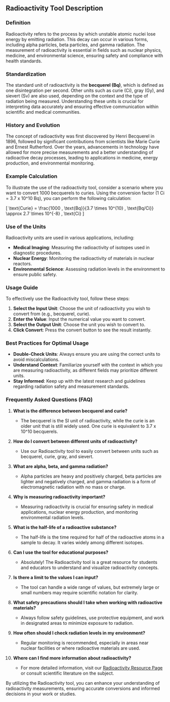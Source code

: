 ## Radioactivity Tool Description

### Definition
Radioactivity refers to the process by which unstable atomic nuclei lose energy by emitting radiation. This decay can occur in various forms, including alpha particles, beta particles, and gamma radiation. The measurement of radioactivity is essential in fields such as nuclear physics, medicine, and environmental science, ensuring safety and compliance with health standards.

### Standardization
The standard unit of radioactivity is the **becquerel (Bq)**, which is defined as one disintegration per second. Other units such as curie (Ci), gray (Gy), and sievert (Sv) are also used, depending on the context and the type of radiation being measured. Understanding these units is crucial for interpreting data accurately and ensuring effective communication within scientific and medical communities.

### History and Evolution
The concept of radioactivity was first discovered by Henri Becquerel in 1896, followed by significant contributions from scientists like Marie Curie and Ernest Rutherford. Over the years, advancements in technology have allowed for more precise measurements and a better understanding of radioactive decay processes, leading to applications in medicine, energy production, and environmental monitoring.

### Example Calculation
To illustrate the use of the radioactivity tool, consider a scenario where you want to convert 1000 becquerels to curies. Using the conversion factor (1 Ci = 3.7 x 10^10 Bq), you can perform the following calculation:

\[ 
\text{Curie} = \frac{1000 \, \text{Bq}}{3.7 \times 10^{10} \, \text{Bq/Ci}} \approx 2.7 \times 10^{-8} \, \text{Ci} 
\]

### Use of the Units
Radioactivity units are used in various applications, including:
- **Medical Imaging**: Measuring the radioactivity of isotopes used in diagnostic procedures.
- **Nuclear Energy**: Monitoring the radioactivity of materials in nuclear reactors.
- **Environmental Science**: Assessing radiation levels in the environment to ensure public safety.

### Usage Guide
To effectively use the Radioactivity tool, follow these steps:
1. **Select the Input Unit**: Choose the unit of radioactivity you wish to convert from (e.g., becquerel, curie).
2. **Enter the Value**: Input the numerical value you want to convert.
3. **Select the Output Unit**: Choose the unit you wish to convert to.
4. **Click Convert**: Press the convert button to see the result instantly.

### Best Practices for Optimal Usage
- **Double-Check Units**: Always ensure you are using the correct units to avoid miscalculations.
- **Understand Context**: Familiarize yourself with the context in which you are measuring radioactivity, as different fields may prioritize different units.
- **Stay Informed**: Keep up with the latest research and guidelines regarding radiation safety and measurement standards.

### Frequently Asked Questions (FAQ)

1. **What is the difference between becquerel and curie?**
   - The becquerel is the SI unit of radioactivity, while the curie is an older unit that is still widely used. One curie is equivalent to 3.7 x 10^10 becquerels.

2. **How do I convert between different units of radioactivity?**
   - Use our Radioactivity tool to easily convert between units such as becquerel, curie, gray, and sievert.

3. **What are alpha, beta, and gamma radiation?**
   - Alpha particles are heavy and positively charged, beta particles are lighter and negatively charged, and gamma radiation is a form of electromagnetic radiation with no mass or charge.

4. **Why is measuring radioactivity important?**
   - Measuring radioactivity is crucial for ensuring safety in medical applications, nuclear energy production, and monitoring environmental radiation levels.

5. **What is the half-life of a radioactive substance?**
   - The half-life is the time required for half of the radioactive atoms in a sample to decay. It varies widely among different isotopes.

6. **Can I use the tool for educational purposes?**
   - Absolutely! The Radioactivity tool is a great resource for students and educators to understand and visualize radioactivity concepts.

7. **Is there a limit to the values I can input?**
   - The tool can handle a wide range of values, but extremely large or small numbers may require scientific notation for clarity.

8. **What safety precautions should I take when working with radioactive materials?**
   - Always follow safety guidelines, use protective equipment, and work in designated areas to minimize exposure to radiation.

9. **How often should I check radiation levels in my environment?**
   - Regular monitoring is recommended, especially in areas near nuclear facilities or where radioactive materials are used.

10. **Where can I find more information about radioactivity?**
    - For more detailed information, visit our [Radioactivity Resource Page](https://www.inayam.co/unit-converter/radioactivity) or consult scientific literature on the subject.

By utilizing the Radioactivity tool, you can enhance your understanding of radioactivity measurements, ensuring accurate conversions and informed decisions in your work or studies.